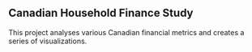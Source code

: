 Canadian Household Finance Study
----------
This project analyses various Canadian financial metrics and creates a series of visualizations.
